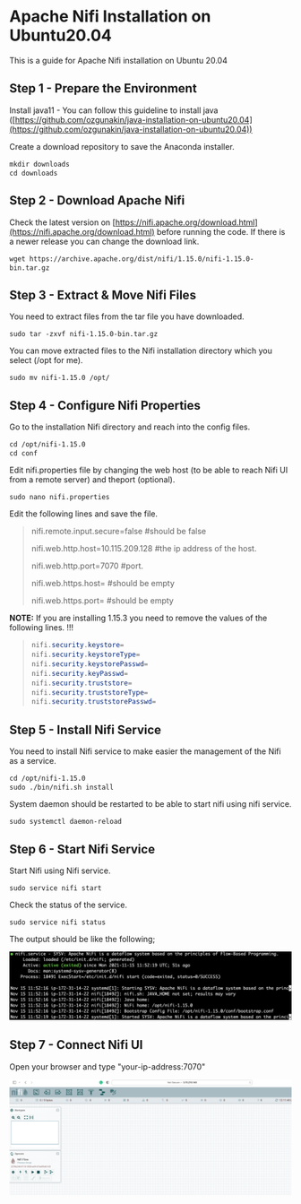 # Apache Nifi Installation on Ubuntu20.04

This is a guide for Apache Nifi installation on Ubuntu 20.04

## Step 1 - Prepare the Environment

Install java11 - You can follow this guideline to install java ([https://github.com/ozgunakin/java-installation-on-ubuntu20.04](https://github.com/ozgunakin/java-installation-on-ubuntu20.04))

Create a download repository to save the Anaconda installer.

```
mkdir downloads
cd downloads
```

## Step 2 - Download Apache Nifi

Check the latest version on [https://nifi.apache.org/download.html](https://nifi.apache.org/download.html) before running the code. If there is a newer release you can change the download link.

```
wget https://archive.apache.org/dist/nifi/1.15.0/nifi-1.15.0-bin.tar.gz
```

## Step 3 - Extract & Move Nifi Files&#x20;

You need to extract files from the tar file you have downloaded.

```
sudo tar -zxvf nifi-1.15.0-bin.tar.gz
```

You can move extracted files to the Nifi installation directory which you select (/opt for me).

```
sudo mv nifi-1.15.0 /opt/
```

## Step 4 - Configure Nifi Properties

Go to the installation Nifi directory and reach into the config files.

```
cd /opt/nifi-1.15.0 
cd conf
```

Edit nifi.properties file by changing the web host (to be able to reach Nifi UI from a remote server) and theport (optional).

```
sudo nano nifi.properties
```

Edit the following lines and save the file.

> nifi.remote.input.secure=false      #should be false
>
>
>
> nifi.web.http.host=10.115.209.128 #the ip address of the host.
>
> nifi.web.http.port=7070 #port.
>
>
>
> nifi.web.https.host=                   #should be empty
>
> nifi.web.https.port=                   #should be empty

**NOTE:** If you are installing 1.15.3 you need to remove the values of the following lines. !!!

> ```java
> nifi.security.keystore= 
> nifi.security.keystoreType= 
> nifi.security.keystorePasswd= 
> nifi.security.keyPasswd= 
> nifi.security.truststore= 
> nifi.security.truststoreType= 
> nifi.security.truststorePasswd=
> ```

## Step 5 - Install Nifi Service

You need to install Nifi service to make easier the management of the Nifi as a service.

```
cd /opt/nifi-1.15.0
sudo ./bin/nifi.sh install
```

System daemon should be restarted to be able to start nifi using nifi service.

```
sudo systemctl daemon-reload
```

## Step 6 - Start Nifi Service

Start Nifi using Nifi service.

```
sudo service nifi start
```

Check the status of the service.

```
sudo service nifi status
```

The output should be like the following;

![](<.gitbook/assets/image (2).png>)

## Step 7 - Connect Nifi UI

Open your browser and type "your-ip-address:7070"

![](<.gitbook/assets/image (1).png>)
